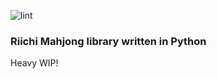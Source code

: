 ![lint](https://github.com/cookiephone/mahjong/actions/workflows/ci.yml/badge.svg)

### Riichi Mahjong library written in Python
Heavy WIP!
